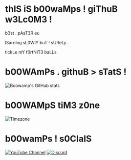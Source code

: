# thIS iS b00waMps ! giThuB w3Lc0M3 !

b3st . pAsT3R eu 

l3arnIng sL0WlY buT ! sUReLy . 

tickLe mY f0rtNIT3 baLLs

# b00WAmPs . githuB > sTatS !

![Boowamp's GitHub stats](https://github-readme-stats.vercel.app/api?username=boowampp&show_icons=true&theme=radical)

# b00WAMpS tiM3 z0ne 

![Timezone](https://img.shields.io/badge/Timezone-UTC%2B0-green?style=for-the-badge&logo=watch)

# b00wamPs ! s0CIalS 

[![YouTube Channel](https://img.shields.io/badge/YouTube-Channel-red?style=for-the-badge&logo=youtube&logoColor=white)](https://www.youtube.com/channel/UCHh0D97D0U36fTbR0-BC-Gw)
[![Discord](https://img.shields.io/badge/Discord-boowamp-7289DA?style=for-the-badge&logo=discord&logoColor=white)](https://discord.com/users/842566547389153300)
